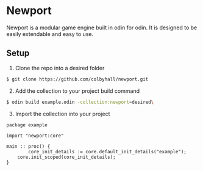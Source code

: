 # Newport 
Newport is a modular game engine built in odin for odin. It is designed to be easily extendable and easy to use.

## Setup
1. Clone the repo into a desired folder
```sh
$ git clone https://github.com/colbyhall/newport.git
```
2. Add the collection to your project build command
```sh
$ odin build example.odin -collection:newport=desired\
```
3. Import the collection into your project
```odin
package example

import "newport:core"

main :: proc() {
        core_init_details := core.default_init_details("example");
    core.init_scoped(core_init_details);
}
```